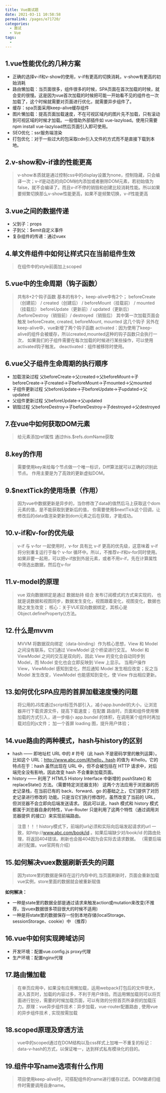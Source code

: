 ```yaml
---
title: Vue面试题
date: 2021-03-11 10:58:58
permalink: /pages/e71720/
categories:
  - 面试
  - Vue
tags:
  - 
---
```


## 1.vue性能优化的几种方案

- 正确的选择v-if和v-show的使用，v-if有更高的切换消耗，v-show有更高的初始消耗
- 路由懒加载：当页面很多，组件很多的时候，SPA页面在首次加载的时候，就会变的很慢。这是因为vue首次加载的时候把可能一开始看不见的组件也一次加载了，这个时候就需要对页面进行优化，就需要异步组件了。
- 缓存：spa页面采用keep-alive缓存组件
- 图片懒加载：提高页面加载速度，不在可视区域内的图片先不加载，只有滚动到可视区域的时候才加载。一般借助外部插件如 vue-lazyload。使用只需要npm install vue-lazyload然后页面引入即可使用。
- SEO优化：ssr服务端渲染
- 打包优化：对于一些过大的包采取cdn引入文件的方式而不是直接下载到本地。

## 2.v-show和v-if谁的性能更高

> v-show本质就是通过控制css中的display设置为none，控制隐藏，只会编译⼀次；v-if是动态的向DOM树内添加或者删除DOM元素，若初始值为false，就不会编译了。⽽且v-if不停的销毁和创建⽐较消耗性能。所以如果要频繁切换那么v-show性能更高，如果不是频繁切换，v-if性能更高

## 3.vue之间的数据传递
- 父到子：props
- 子到父：$emit自定义事件
- 复杂组件的传递：通过vuex

## 4.单文件组件中如何让样式只在当前组件生效

> 在组件中的style前面加上scoped

## 5.vue中的生命周期（钩子函数）

>共有8+2个钩子函数 基本的有8个，keep-alive中有2个；
beforeCreate（创建前） / created（创建后） / beforeMount（挂载前） / mounted（挂载后） beforeUpdate（更新前）/ updated（更新后） /beforeDestroy（销毁前）/ destroyed（销毁后）
其中第一次加载页面会触发 beforeCreate, created, beforeMount, mounted 这几个钩子
另外在keep-alive中，vue新增了两个钩子函数
activated：因为使用了keep-alive的组件会被缓存，所以created,mounted这种的钩子函数只会执行一次， 如果我们的子组件需要在每次加载的时候进行某些操作，可以使用activated钩子触发。
deactivated：组件被移除时使用。

## 6.vue父子组件生命周期的执行顺序

- 加载渲染过程
父beforeCreate->父created->父beforeMount->子beforeCreate->子created->子beforeMount->子mounted->父mounted
- 子组件更新过程
父beforeUpdate->子beforeUpdate->子updated->父updated
- 父组件更新过程
父beforeUpdate->父updated
- 销毁过程
父beforeDestroy->子beforeDestroy->子destroyed->父destroyed

## 7.在vue中如何获取DOM元素

> 给元素添加ref属性 通过this.$refs.domName获取

## 8.key的作用

> 需要使用key来给每个节点做一个唯一标识，Diff算法就可以正确的识别此节点。
作用主要是为了高效的更新虚拟DOM。

## 9.$nextTick的使用场景（作用）

> 因为vue中数据更新是异步的，当你修改了data的值然后马上获取这个dom元素的值，是不能获取到更新后的值，
你需要使用$nextTick这个回调，让修改后的data值渲染更新到dom元素之后在获取，才能成功。

## 10.v-if和v-for的优先级

> v-if 与 v-for 一起使用时，v-for 具有比 v-if 更高的优先级，这意味着 v-if 将分别重复运行于每个 v-for 循环中。所以，不推荐v-if和v-for同时使用。如果非要一起用，可以把v-if放到外层元素，或者不用v-if，先在计算属性中筛选出数据，然后在v-for

## 11.v-model的原理

> vue 双向数据绑定是通过 数据劫持 结合 发布订阅模式的方式来实现的， 也就是说数据和视图同步，数据发生变化，视图跟着变化，视图变化，数据也随之发生改变；
核心：关于VUE双向数据绑定，其核心是 Object.defineProperty()方法。

## 12.什么是mvvm

> MVVM 将数据双向绑定（data-binding）作为核心思想，View 和 Model 之间没有联系，它们通过 ViewModel 这个桥梁进行交互。
Model 和 ViewModel 之间的交互是双向的，因此 View 的变化会自动同步到 Model，而 Model 变化也会立即反映到 View 上显示。
当用户操作 View，ViewModel 感知到变化，然后通知 Model 发生相应改变；反之当 Model 发生改变，ViewModel 也能感知到变化，使 View 作出相应更新。

## 13.如何优化SPA应用的首屏加载速度慢的问题

> 将公用的JS库通过script标签外部引入，减小app.bundel的大小，让浏览器并行下载资源文件，提高下载速度；
在配置 路由时，页面和组件使用懒加载的方式引入，进一步缩小 app.bundel 的体积，在调用某个组件时再加载对应的js文件；
加一个首屏 loading 图，提升用户体验；

## 14.vue路由的两种模式，hash与history的区别

- hash —— 即地址栏 URL 中的 # 符号（此 hash 不是密码学里的散列运算）。
比如这个 URL：http://www.abc.com/#/hello，hash 的值为 #/hello。它的特点在于：hash 虽然出现在 URL 中，但不会被包括在 HTTP 请求中，对后端完全没有影响，因此改变 hash 不会重新加载页面。
- history —— 利用了 HTML5 History Interface 中新增的 pushState() 和 replaceState() 方法。（需要特定浏览器支持）
这两个方法应用于浏览器的历史记录栈，在当前已有的 back、forward、go 的基础之上，它们提供了对历史记录进行修改的 功能。只是当它们执行修改时，虽然改变了当前的 URL，但浏览器不会立即向后端发送请求。
因此可以说，hash 模式和 history 模式都属于浏览器自身的特性，Vue-Router 只是利用了这两个特性（通过调用浏览器提供 的接口）来实现前端路由。

> 注意！！！history模式下，前端的url必须和实际向后端发起请求的url 一致，如http://www.abc.com/book/id 。如果后端缺少对/book/id 的路由处理，将返回404错误。刷新也会报404因为会实际去请求数据。 （需要后端进行配置。vue官网有介绍）

## 15.如何解决vuex数据刷新丢失的问题

> 因为store里的数据是保存在运行内存中的,当页面刷新时，页面会重新加载vue实例，store里面的数据就会被重新赋值
> 
**如何解决：**
- 一种是state里的数据全部是通过请求来触发action或mutation来改变(不推荐，当vuex数据很多项目很大的时候不适用)
- 一种是将state里的数据保存一份到本地存储(localStorage、sessionStorage、cookie）中 （推荐）

## 16.vue中如何实现跨域访问

- 开发环境：配置vue.config.js proxy代理
- 生产环境：配置nginx代理

## 17.路由懒加载

>在单页应用中，如果没有应用懒加载，运用webpack打包后的文件很大，进入首页时，加载的内容过多，不利于用户体验。而运用懒加载则可以将页面进行划分，需要的时候加载页面，可以有效的分担首页所承担的加载压力。原理：vue异步组件技术：异步加载，vue-router配置路由 , 使用vue的异步组件技术 , 实现按需加载

## 18.scoped原理及穿透方法

> vue中的scoped通过在DOM结构以及css样式上加唯一不重复的标记：data-v-hash的方式，以保证唯一，达到样式私有模块化的目的。

## 19.组件中写name选项有什么作用

> 项目使用keep-alive时，可搭配组件的name进行缓存过滤。DOM做递归组件时需要调用自身name。